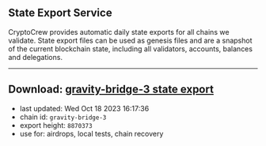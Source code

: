 ## State Export Service
CryptoCrew provides automatic daily state exports for all chains we validate. State export files can be used as genesis files and are a snapshot of the current blockchain state, including all validators, accounts, balances and delegations.

---
**Download: [gravity-bridge-3 state export](https://dl.ccvalidators.com/SERVICE/gravitybridge/gravity-bridge-3_export_8870373.json)**
---

- last updated: Wed Oct 18 2023 16:17:36
- chain id: `gravity-bridge-3`
- export height: `8870373`
- use for: airdrops, local tests, chain recovery
